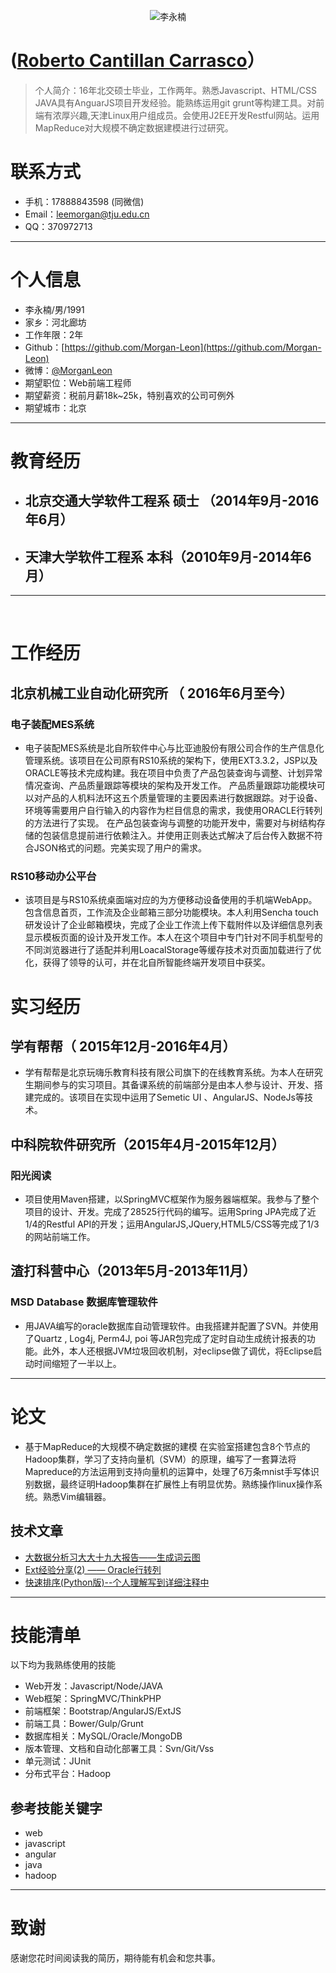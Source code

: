  


<center>

![李永楠](https://upload-images.jianshu.io/upload_images/8552632-4ecfb88b7c362f2f.jpg?imageMogr2/auto-orient/strip%7CimageView2/2/w/1240) 

</center>

#  ([Roberto Cantillan Carrasco](https://cvrcantillan.netlify.app/portfolio)）

 >  个人简介：16年北交硕士毕业，工作两年。熟悉Javascript、HTML/CSS JAVA具有AnguarJS项目开发经验。能熟练运用git grunt等构建工具。对前端有浓厚兴趣,天津Linux用户组成员。会使用J2EE开发Restful网站。运用MapReduce对大规模不确定数据建模进行过研究。 
# 联系方式  
- 手机：17888843598 (同微信)
- Email：leemorgan@tju.edu.cn 
- QQ：370972713
---
# 个人信息

 - 李永楠/男/1991 
 - 家乡：河北廊坊
 - 工作年限：2年
 - Github：[https://github.com/Morgan-Leon](https://github.com/Morgan-Leon)
 - 微博：[@MorganLeon](http://blog.sina.com.cn/sxlyn) 
 - 期望职位：Web前端工程师
 - 期望薪资：税前月薪18k~25k，特别喜欢的公司可例外
 - 期望城市：北京

---
# 教育经历
- ## 北京交通大学软件工程系 硕士 （2014年9月-2016年6月）
- ## 天津大学软件工程系 本科（2010年9月-2014年6月）
---
  
<br /> 


# 工作经历
## 北京机械工业自动化研究所  （ 2016年6月至今）

### 电子装配MES系统
- 电子装配MES系统是北自所软件中心与比亚迪股份有限公司合作的生产信息化管理系统。该项目在公司原有RS10系统的架构下，使用EXT3.3.2，JSP以及ORACLE等技术完成构建。我在项目中负责了产品包装查询与调整、计划异常情况查询、产品质量跟踪等模块的架构及开发工作。
产品质量跟踪功能模块可以对产品的人机料法环这五个质量管理的主要因素进行数据跟踪。对于设备、环境等需要用户自行输入的内容作为栏目信息的需求，我使用ORACLE行转列的方法进行了实现。
在产品包装查询与调整的功能开发中，需要对与树结构存储的包装信息提前进行依赖注入。并使用正则表达式解决了后台传入数据不符合JSON格式的问题。完美实现了用户的需求。

### RS10移动办公平台 
- 该项目是与RS10系统桌面端对应的为方便移动设备使用的手机端WebApp。包含信息首页，工作流及企业邮箱三部分功能模块。本人利用Sencha touch 研发设计了企业邮箱模块，完成了企业工作流上传下载附件以及详细信息列表显示模板页面的设计及开发工作。本人在这个项目中专门针对不同手机型号的不同浏览器进行了适配并利用LoacalStorage等缓存技术对页面加载进行了优化，获得了领导的认可，并在北自所智能终端开发项目中获奖。

# 实习经历
## 学有帮帮（ 2015年12月-2016年4月）
- 学有帮帮是北京玩嗨乐教育科技有限公司旗下的在线教育系统。为本人在研究生期间参与的实习项目。其备课系统的前端部分是由本人参与设计、开发、搭建完成的。该项目在实现中运用了Semetic UI 、AngularJS、NodeJs等技术。

## 中科院软件研究所（2015年4月-2015年12月）
### 阳光阅读
- 项目使用Maven搭建，以SpringMVC框架作为服务器端框架。我参与了整个项目的设计、开发。完成了28525行代码的编写。运用Spring JPA完成了近1/4的Restful API的开发；运用AngularJS,JQuery,HTML5/CSS等完成了1/3的网站前端工作。

## 渣打科营中心（2013年5月-2013年11月）
 ### MSD Database 数据库管理软件
-  用JAVA编写的oracle数据库自动管理软件。由我搭建并配置了SVN。并使用了Quartz , Log4j, Perm4J,  poi 等JAR包完成了定时自动生成统计报表的功能。此外，本人还根据JVM垃圾回收机制，对eclipse做了调优，将Eclipse启动时间缩短了一半以上。
---
# 论文
- 基于MapReduce的大规模不确定数据的建模
     在实验室搭建包含8个节点的Hadoop集群，学习了支持向量机（SVM）的原理，编写了一套算法将Mapreduce的方法运用到支持向量机的运算中，处理了6万条mnist手写体识别数据，最终证明Hadoop集群在扩展性上有明显优势。熟练操作linux操作系统。熟悉Vim编辑器。
   
## 技术文章
- [大数据分析习大大十九大报告——生成词云图 ](http://blog.sina.com.cn/s/blog_72a884dd0102wzop.html)
- [Ext经验分享(2) —— Oracle行转列](https://www.jianshu.com/writer#/notebooks/17852003/notes/19334992) 
-  [快速排序(Python版)--个人理解写到详细注释中](https://www.jianshu.com/writer#/notebooks/17852003/notes/24861834)
---
# 技能清单
以下均为我熟练使用的技能

- Web开发：Javascript/Node/JAVA
- Web框架：SpringMVC/ThinkPHP
- 前端框架：Bootstrap/AngularJS/ExtJS
- 前端工具：Bower/Gulp/Grunt
- 数据库相关：MySQL/Oracle/MongoDB
- 版本管理、文档和自动化部署工具：Svn/Git/Vss
- 单元测试：JUnit
- 分布式平台：Hadoop

## 参考技能关键字
- web
- javascript
- angular
- java
- hadoop
---
# 致谢
感谢您花时间阅读我的简历，期待能有机会和您共事。

      
